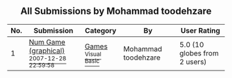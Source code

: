 ﻿<div align="center">

## All Submissions by Mohammad toodehzare

</div>

No.  | Submission | Category | By   | User Rating
---- | ---------- | -------- | ---- | -----------
1 | [Num Game \(graphical\)<br /><sup>2007-12-28 22:59:58</sup>](https://github.com/Planet-Source-Code/mohammad-toodehzare-num-game-graphical__1-69856) | [Games<br /><sup>Visual Basic</sup>](../ByCategory/games__1-38.md) | Mohammad toodehzare | 5.0 (10 globes from 2 users)
